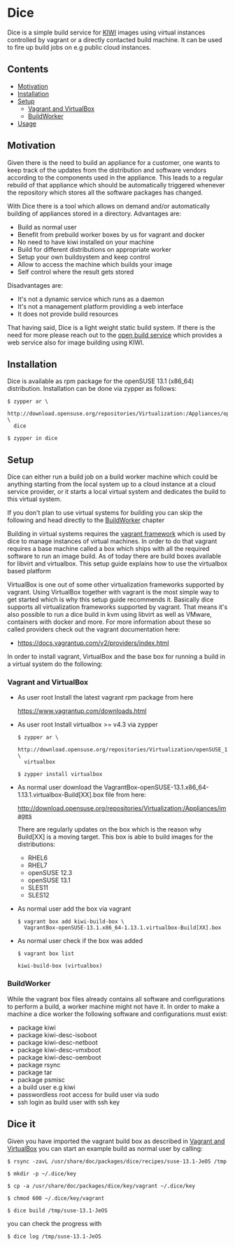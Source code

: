 # Dice

Dice is a simple build service for [KIWI](http://opensuse.github.com/kiwi)
images using virtual instances controlled by vagrant or a directly
contacted build machine. It can be used to fire up build jobs
on e.g public cloud instances.

## Contents

  * [Motivation](#motivation)
  * [Installation](#installation)
  * [Setup](#setup)
    - [Vagrant and VirtualBox](#vagrant-and-virtualbox)
    - [BuildWorker](#buildworker)
  * [Usage](#usage)

## Motivation

Given there is the need to build an appliance for a customer, one wants
to keep track of the updates from the distribution and software vendors
according to the components used in the appliance. This leads to a
regular rebuild of that appliance which should be automatically triggered
whenever the repository which stores all the software packages has
changed.

With Dice there is a tool which allows on demand and/or automatically
building of appliances stored in a directory. Advantages are:

  * Build as normal user
  * Benefit from prebuild worker boxes by us for vagrant and docker
  * No need to have kiwi installed on your machine
  * Build for different distributions on appropriate worker
  * Setup your own buildsystem and keep control
  * Allow to access the machine which builds your image
  * Self control where the result gets stored

Disadvantages are:

  * It's not a dynamic service which runs as a daemon
  * It's not a management platform providing a web interface
  * It does not provide build resources

That having said, Dice is a light weight static build system. If there
is the need for more please reach out to the
[open build service](https://build.opensuse.org) which provides a web service
also for image building using KIWI.

## Installation

Dice is available as rpm package for the openSUSE 13.1 (x86\_64) distribution.
Installation can be done via zypper as follows:

```
$ zypper ar \
  http://download.opensuse.org/repositories/Virtualization:/Appliances/openSUSE_13.1/ \
  dice

$ zypper in dice
``` 

## Setup

Dice can either run a build job on a build worker machine which could be
anything starting from the local system up to a cloud instance at a cloud
service provider, or it starts a local virtual system and dedicates the
build to this virtual system.

If you don't plan to use virtual systems for building you can skip
the following and head directly to the [BuildWorker](#buildworker)
chapter

Building in virtual systems requires the
[vagrant framework](https://docs.vagrantup.com)
which is used by dice to manage instances of virtual machines. In order
to do that vagrant requires a base machine called a box which ships with
all the required software to run an image build. As of today there are
build boxes available for libvirt and virtualbox. This setup guide
explains how to use the virtualbox based platform

VirtualBox is one out of some other virtualization frameworks supported by
vagrant. Using VirtualBox together with vagrant is the most
simple way to get started which is why this setup guide recommends it.
Basically dice supports all virtualization frameworks supported by
vagrant. That means it's also possible to run a dice build in kvm using
libvirt as well as VMware, containers with docker and more. For more
information about these so called providers check out the vagrant
documentation here:

  * https://docs.vagrantup.com/v2/providers/index.html

In order to install vagrant, VirtualBox and the base box
for running a build in a virtual system do the following:

### Vagrant and VirtualBox

  * As user root Install the latest vagrant rpm package from here

    https://www.vagrantup.com/downloads.html

  * As user root Install virtualbox >= v4.3 via zypper

    ```
    $ zypper ar \
      http://download.opensuse.org/repositories/Virtualization/openSUSE_13.1 \
      virtualbox

    $ zypper install virtualbox
    ```

  * As normal user download the
    VagrantBox-openSUSE-13.1.x86\_64-1.13.1.virtualbox-Build[XX].box file
    from here:

    http://download.opensuse.org/repositories/Virtualization:/Appliances/images

    There are regularly updates on the box which is the reason why Build[XX] is
    a moving target. This box is able to build images for the distributions:

    * RHEL6
    * RHEL7
    * openSUSE 12.3
    * openSUSE 13.1
    * SLES11
    * SLES12

  * As normal user add the box via vagrant

    ```
    $ vagrant box add kiwi-build-box \
      VagrantBox-openSUSE-13.1.x86_64-1.13.1.virtualbox-Build[XX].box
    ```

  * As normal user check if the box was added

    ```
    $ vagrant box list

    kiwi-build-box (virtualbox)
    ```

### BuildWorker

While the vagrant box files already contains all software and configurations
to perform a build, a worker machine might not have it. In order to make a
machine a dice worker the following software and configurations must exist:

  * package kiwi
  * package kiwi-desc-isoboot
  * package kiwi-desc-netboot
  * package kiwi-desc-vmxboot
  * package kiwi-desc-oemboot
  * package rsync
  * package tar
  * package psmisc
  * a build user e.g kiwi
  * passwordless root access for build user via sudo
  * ssh login as build user with ssh key

## Dice it

Given you have imported the vagrant build box as described in
[Vagrant and VirtualBox](#vagrant-and-virtualbox) you can start an
example build as normal user by calling:

```
$ rsync -zavL /usr/share/doc/packages/dice/recipes/suse-13.1-JeOS /tmp

$ mkdir -p ~/.dice/key

$ cp -a /usr/share/doc/packages/dice/key/vagrant ~/.dice/key

$ chmod 600 ~/.dice/key/vagrant

$ dice build /tmp/suse-13.1-JeOS
```

you can check the progress with


```
$ dice log /tmp/suse-13.1-JeOS
```


